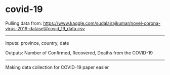 # covid-19

Pulling data from: https://www.kaggle.com/sudalairajkumar/novel-corona-virus-2019-dataset#covid_19_data.csv

---

Inputs: province, country, date

Outputs: Number of Confirmed, Recovered, Deaths from the COVID-19

---

Making data collection for COVID-19 paper easier
